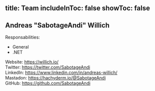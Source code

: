 title: Team
includeInToc: false
showToc: false
---

## Andreas "SabotageAndi" Willich

Responsabilities:
 - General
 - .NET

Website: <https://willich.io/>  
Twitter: <https://twitter.com/SabotageAndi>  
LinkedIn: <https://www.linkedin.com/in/andreas-willich/>  
Mastadon: <https://hachyderm.io/@SabotageAndi>  
GitHub: <https://github.com/SabotageAndi>  

